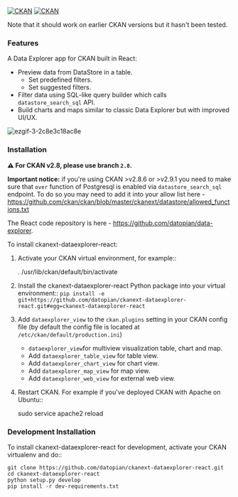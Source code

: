 [![CKAN](https://img.shields.io/badge/ckan-2.10-orange.svg?style=flat-square)](https://github.com/ckan/ckan/tree/2.8) [![CKAN](https://img.shields.io/badge/ckan-2.9-orange.svg?style=flat-square)](https://github.com/ckan/ckan/tree/2.9)

Note that it should work on earlier CKAN versions but it hasn't been tested.

### Features

A Data Explorer app for CKAN built in React:

* Preview data from DataStore in a table.
  * Set predefined filters.
  * Set suggested filters.
* Filter data using SQL-like query builder which calls `datastore_search_sql` API.
* Build charts and maps similar to classic Data Explorer but with improved UI/UX.

![ezgif-3-2c8e3c18ac8e](https://user-images.githubusercontent.com/17809581/121645171-b33ddf80-cab5-11eb-8680-b98ddea353b3.gif)

### Installation

**:warning: For CKAN v2.8, please use branch `2.8`.**

**Important notice:** if you're using CKAN >v2.8.6 or >v2.9.1 you need to make sure that `over` function of Postgresql is enabled via `datastore_search_sql` endpoint. To do so you may need to add it into your allow list here - https://github.com/ckan/ckan/blob/master/ckanext/datastore/allowed_functions.txt

The React code repository is here - https://github.com/datopian/data-explorer.

To install ckanext-dataexplorer-react:

1. Activate your CKAN virtual environment, for example::

     . /usr/lib/ckan/default/bin/activate

2. Install the ckanext-dataexplorer-react Python package into your virtual environment::
   `pip install -e git+https://github.com/datopian/ckanext-dataexplorer-react.git#egg=ckanext-dataexplorer-react`

3. Add ``dataexplorer_view`` to the ``ckan.plugins`` setting in your CKAN
   config file (by default the config file is located at
   ``/etc/ckan/default/production.ini``)
    * `dataexplorer_view`for multiview visualization table, chart and map.
    * Add `dataexplorer_table_view` for table view.
    * Add `dataexplorer_chart_view` for chart view.
    * Add `dataexplorer_map_view` for map view.
    * Add `dataexplorer_web_view` for external web view.

4. Restart CKAN. For example if you've deployed CKAN with Apache on Ubuntu::

     sudo service apache2 reload


### Development Installation


To install ckanext-dataexplorer-react for development, activate your CKAN virtualenv and
do::

    git clone https://github.com/datopian/ckanext-dataexplorer-react.git
    cd ckanext-dataexplorer-react
    python setup.py develop
    pip install -r dev-requirements.txt

